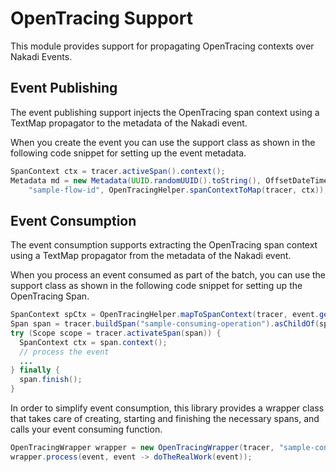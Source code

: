 # OpenTracing Support

This module provides support for propagating OpenTracing contexts over Nakadi Events.

## Event Publishing

The event publishing support injects the OpenTracing span context using a TextMap propagator to the metadata of the Nakadi event.

When you create the event you can use the support class as shown in the following code snippet for setting up the event metadata.

```java
SpanContext ctx = tracer.activeSpan().context();
Metadata md = new Metadata(UUID.randomUUID().toString(), OffsetDateTime.now(),
    "sample-flow-id", OpenTracingHelper.spanContextToMap(tracer, ctx));
```

## Event Consumption

The event consumption supports extracting the OpenTracing span context using a TextMap propagator from the metadata of the Nakadi event.

When you process an event consumed as part of the batch, you can use the support class as shown in the following code snippet for setting up the OpenTracing Span.

```java
SpanContext spCtx = OpenTracingHelper.mapToSpanContext(tracer, event.getMetadata().getSpanCtx());
Span span = tracer.buildSpan("sample-consuming-operation").asChildOf(spCtx).start();
try (Scope scope = tracer.activateSpan(span)) {
  SpanContext ctx = span.context();
  // process the event
  ...
} finally {
  span.finish();
}
```

In order to simplify event consumption, this library provides a wrapper class that takes care of creating, starting and finishing the necessary spans, and calls your event consuming function.

```java
OpenTracingWrapper wrapper = new OpenTracingWrapper(tracer, "sample-consuming-operation");
wrapper.process(event, event -> doTheRealWork(event));
```
